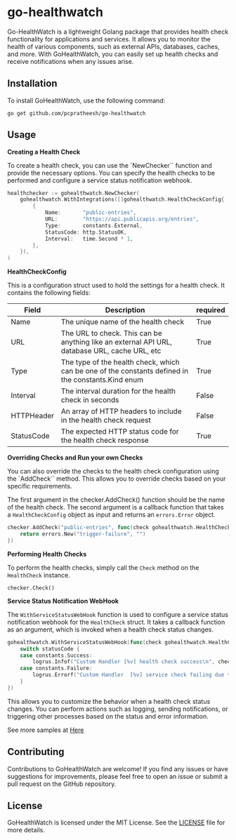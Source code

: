 # go-healthwatch
Go-HealthWatch is a lightweight Golang package that provides health check functionality for applications and services. It allows you to monitor the health of various components, such as external APIs, databases, caches, and more. With GoHealthWatch, you can easily set up health checks and receive notifications when any issues arise.

## Installation
To install GoHealthWatch, use the following command:
```
go get github.com/pcpratheesh/go-healthwatch
```

## Usage
**Creating a Health Check**

To create a health check, you can use the `NewChecker`` function and provide the necessary options. You can specify the health checks to be performed and configure a service status notification webhook.

```go
healthchecker := gohealthwatch.NewChecker(
    gohealthwatch.WithIntegrations([]gohealthwatch.HealthCheckConfig{
        {
            Name:       "public-entries",
            URL:        "https://api.publicapis.org/entries",
            Type:       constants.External,
            StatusCode: http.StatusOK,
            Interval:   time.Second * 1,
        },
    }),
)
```

**HealthCheckConfig**

This is a configuration struct used to hold the settings for a health check. It contains the following fields: 

Field | Description | required
--- | --- | --- 
Name | The unique name of the health check | True
URL | The URL to check. This can be anything like an external API URL, database URL, cache URL, etc | True
Type | The type of the health check, which can be one of the constants defined in the constants.Kind enum | True
Interval | The interval duration for the health check in seconds | False
HTTPHeader | An array of HTTP headers to include in the health check request | False
StatusCode | The expected HTTP status code for the health check response | True

**Overriding Checks and Run your own Checks**

You can also override the checks to the health check configuration using the `AddCheck`` method. This allows you to override checks based on your specific requirements.

The first argument in the checker.AddCheck() function should be the name of the health check. The second argument is a callback function that takes a `HealthCheckConfig` object as input and returns an `errors.Error` object.

```go
checker.AddCheck("public-entries", func(check gohealthwatch.HealthCheckConfig) errors.Error {
    return errors.New("trigger-failure", "")
})
```


**Performing Health Checks**

To perform the health checks, simply call the `Check` method on the `HealthCheck` instance.
```
checker.Check()
```


**Service Status Notification WebHook**

The `WithServiceStatusWebHook` function is used to configure a service status notification webhook for the `HealthCheck` struct. It takes a callback function as an argument, which is invoked when a health check status changes.

```go
gohealthwatch.WithServiceStatusWebHook(func(check gohealthwatch.HealthCheckConfig, statusCode constants.HealthCheckStatus, err errors.Error) {
    switch statusCode {
    case constants.Success:
        logrus.Infof("Custom Handler [%v] health check success\n", check.GetName())
    case constants.Failure:
        logrus.Errorf("Custom Handler  [%v] service check failing due to : %v", check.GetName(), err.Reason())
    }
})
```

This allows you to customize the behavior when a health check status changes. You can perform actions such as logging, sending notifications, or triggering other processes based on the status and error information.


See more samples at [Here](/example/)
## Contributing
Contributions to GoHealthWatch are welcome! If you find any issues or have suggestions for improvements, please feel free to open an issue or submit a pull request on the GitHub repository.

## License
GoHealthWatch is licensed under the MIT License. See the [LICENSE](LICENSE) file for more details.



